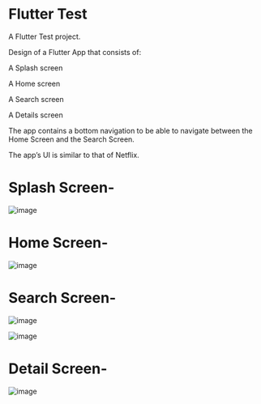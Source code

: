 # Flutter Test

A Flutter Test project.

Design of a Flutter App that consists of:

A Splash screen

A Home screen

A Search screen

A Details screen

The app contains a bottom navigation to be able to navigate between the Home Screen and the Search Screen.

The app’s UI is similar to that of Netflix.



# Splash Screen-
![image](https://github.com/user-attachments/assets/51a6a895-5bb1-453e-964f-4823d1cbc447)




# Home Screen- 
![image](https://github.com/user-attachments/assets/5bf10664-9c31-4a0f-8ed9-59db41d895aa)




# Search Screen-
![image](https://github.com/user-attachments/assets/386e850f-e856-42c8-a1d7-20117cfa9acd)


![image](https://github.com/user-attachments/assets/b49ee86e-94e3-4050-aeb8-296adf967d38)



# Detail Screen-
![image](https://github.com/user-attachments/assets/8ee96b54-9d07-4312-85d3-4510282ac360)
